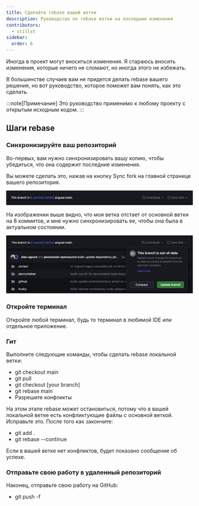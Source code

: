 ```yaml
---
title: Сделайте rebase вашей ветки
description: Руководство по rebase ветки на последние изменения
contributors:
  - stillst
sidebar:
  order: 6
---
```


Иногда в проект могут вноситься изменения. Я стараюсь вносить изменения, которые ничего не сломают, но иногда этого не избежать.

В большинстве случаев вам не придется делать rebase вашего решения, но вот руководство, которое поможет вам понять, как это сделать.

:::note[Примечание]
Это руководство применимо к любому проекту с открытым исходным кодом.
:::

## Шаги rebase

### Синхронизируйте ваш репозиторий

Во-первых, вам нужно синхронизировать вашу копию, чтобы убедиться, что она содержит последние изменения.

Вы можете сделать это, нажав на кнопку Sync fork на главной странице вашего репозитория.

![Sync project header](../../../../assets/fork-sync.png)

На изображении выше видно, что моя ветка отстает от основной ветки на 8 коммитов, и мне нужно синхронизировать ее, чтобы она была в актуальном состоянии.

![Sync project update modal](../../../../assets/sync-fork-update.png)

### Откройте терминал

Откройте любой терминал, будь то терминал в любимой IDE или отдельное приложение.

### Гит

Выполните следующие команды, чтобы сделать rebase локальной ветки:

- git checkout main
- git pull
- git checkout [your branch]
- git rebase main
- Разрешите конфликты

На этом этапе rebase может остановиться, потому что в вашей локальной ветке есть конфликтующие файлы с основной веткой. Исправьте это. После того как закончите:

- git add .
- git rebase --continue

Если в вашей ветке нет конфликтов, будет показано сообщение об успехе.

### Отправьте свою работу в удаленный репозиторий

Наконец, отправьте свою работу на GitHub:

- git push -f
